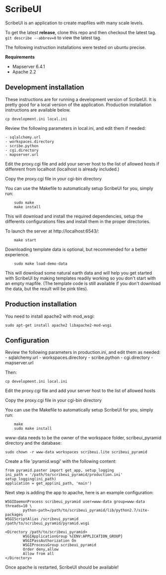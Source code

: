 ScribeUI
=========

ScribeUI is an application to create mapfiles with many scale levels.

To get the latest **release**, clone this repo and then checkout the latest tag. ``` git describe --abbrev=0 ``` to view the latest tag.

The following instruction installations were tested on ubuntu precise. 


**Requirements**

* Mapserver 6.4.1
* Apache 2.2


Development installation
------------

These instructions are for running a development version of ScribeUI. It is pretty good for a local version of the application. Production installation instructions are available below.

    cp development.ini local.ini

Review the following parameters in local.ini, and edit them if needed:

	- sqlalchemy.url
	- workspaces.directory
	- scribe.python
	- cgi.directory
	- mapserver.url

Edit the proxy.cgi file and add your server host to the list of allowed hosts if diffenrent from localhost (localhost is already included.)

Copy the proxy.cgi file in your cgi-bin directory

You can use the Makefile to automatically setup ScribeUI for you, simply run:

        sudo make
        make install

This will download and install the required dependencies, setup the differents
configurations files and install them in the proper directories. 

To launch the server at http://localhost:6543/:

        make start

Downloading template data is optional, but recommended for a better 
experience. 

        sudo make load-demo-data   


This will download some natural earth data and will help you get started with
ScribeUI by making templates readily working so you don't start with an empty
mapfile. (The template code is still available if you don't download the data,
but the result will be pink tiles). 

Production installation
------------

You need to install apache2 with mod_wsgi: 

    sudo apt-get install apache2 libapache2-mod-wsgi 

Configuration
-------------
 
Review the following parameters in production.ini, and edit them as needed:
	- sqlalchemy.url
	- workspaces.directory
	- scribe.python
	- cgi.directory
	- mapserver.url

Then:

    cp development.ini local.ini

Edit the proxy.cgi file and add your server host to the list of allowed hosts

Copy the proxy.cgi file in your cgi-bin directory

You can use the Makefile to automatically setup ScribeUI for you, simply run:

        make
        sudo make install

www-data needs to be the owner of the workspace folder, scribeui_pyramid directory and the database:

    sudo chown -r www-data workspaces scribeui.lite scribeui_pyramid

Create a file 'pyramid.wsgi' with the following content:

	from pyramid.paster import get_app, setup_logging
	ini_path = '/path/to/scribeui_pyramid/production.ini'
	setup_logging(ini_path)
	application = get_app(ini_path, 'main')

Next step is adding the app to apache, here is an example configuration:

    WSGIDaemonProcess scribeui_pyramid user=www-data group=www-data threads=10 \
	        python-path=/path/to/scribeui_pyramid/lib/python2.7/site-packages
	WSGIScriptAlias /scribeui_pyramid /path/to/scribeui_pyramid/pyramid.wsgi

	<Directory /path/to/scribeui_pyramid>
	        WSGIApplicationGroup %{ENV:APPLICATION_GROUP}
	        WSGIPassAuthorization On
	        WSGIProcessGroup scribeui_pyramid
	        Order deny,allow
	        Allow from all
	</Directory>

Once apache is restarted, ScribeUI should be available!
